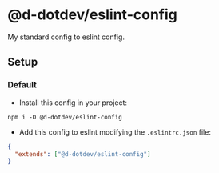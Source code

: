 # @d-dotdev/eslint-config

My standard config to eslint config.

## Setup

### Default

- Install this config in your project:

```
npm i -D @d-dotdev/eslint-config
```

- Add this config to eslint modifying the `.eslintrc.json` file:

```json
{
  "extends": ["@d-dotdev/eslint-config"]
}
```
